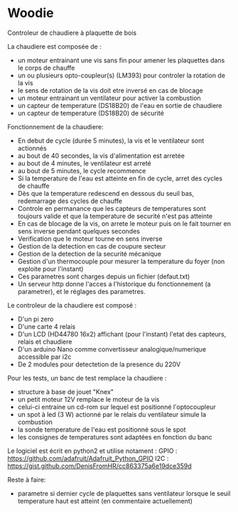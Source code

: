 # Woodie
Controleur de chaudiere à plaquette de bois

La chaudiere est composée de :
- un moteur entrainant une vis sans fin pour amener les plaquettes dans le corps de chauffe
- un ou plusieurs opto-coupleur(s) (LM393) pour controler la rotation de la vis
- le sens de rotation de la vis doit etre inversé en cas de blocage
- un moteur entrainant un ventilateur pour activer la combustion
- un capteur de temperature (DS18B20) de l'eau en sortie de chaudiere
- un capteur de temperature (DS18B20) de sécurité

Fonctionnement de la chaudiere:
- En debut de cycle (durée 5 minutes), la vis et le ventilateur sont actionnés
- au bout de 40 secondes, la vis d'alimentation est arretée
- au bout de 4 minutes, le ventilateur est arreté
- au bout de 5 minutes, le cycle recommence
- Si la temperature de l'eau est atteinte en fin de cycle, arret des cycles de chauffe
- Dès que la temperature redescend en dessous du seuil bas, redemarrage des cycles de chauffe
- Controle en permanance que les capteurs de temperatures sont toujours valide et que la temperature de securité n'est pas atteinte
- En cas de blocage de la vis, on arrete le moteur puis on le fait tourner en sens inverse pendant quelques secondes
- Verification que le moteur tourne en sens inverse
- Gestion de la detection en cas de coupure secteur
- Gestion de la detection de la securité mécanique
- Gestion d'un thermocouple pour mesurer la temperature du foyer (non exploite pour l'instant)
- Ces parametres sont charges depuis un fichier (defaut.txt)
- Un serveur http donne l'acces a l'historique du fonctionnement (a parametrer), et le réglages des parametres.

Le controleur de la chaudiere est composé :
- D'un pi zero
- D'une carte 4 relais
- D'un LCD (HD44780 16x2) affichant (pour l'instant) l'etat des capteurs, relais et chaudiere
- D'un arduino Nano comme convertisseur analogique/numerique accessible par i2c
- De 2 modules pour detectetion de la presence du 220V

Pour les tests, un banc de test remplace la chaudiere :
- structure à base de jouet "Knex"
- un petit moteur 12V remplace le moteur de la vis
- celui-ci entraine un cd-rom sur lequel est positionné l'optocoupleur
- un spot à led (3 W) actionné par le relais du ventilateur simule la combustion
- la sonde temperature de l'eau est positionné sous le spot
- les consignes de temperatures sont adaptées en fonction du banc

Le logiciel est écrit en python2 et utilise notament :
GPIO : https://github.com/adafruit/Adafruit_Python_GPIO
I2C  : https://gist.github.com/DenisFromHR/cc863375a6e19dce359d

Reste à faire:
- parametre si dernier cycle de plaquettes sans ventilateur lorsque le seuil temperature haut est atteint (en commentaire actuellement)




